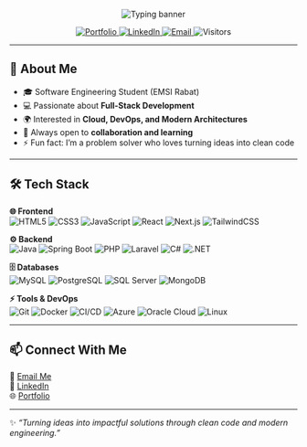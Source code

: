 <!--
  GitHub Profile README for Hamza ELRHADIOUINI
  Repo special: ELGHAD/ELGHAD
-->

<!-- Animated banner -->
<p align="center">
  <img src="https://readme-typing-svg.demolab.com?font=Inter&weight=700&size=28&duration=3000&pause=800&center=true&vCenter=true&width=800&lines=Hamza+ELRHADIOUINI;Software+Engineering+Student;Full-Stack+Developer;Clean+Code+.+Cloud+Ready+.+Problem+Solver" alt="Typing banner"/>
</p>

<!-- Social links -->
<p align="center">
  <a href="https://elrhadiouini-code-art.lovable.app" target="_blank">
    <img alt="Portfolio" src="https://img.shields.io/badge/Portfolio-Visit-0B1020?style=for-the-badge&logo=vercel&logoColor=white">
  </a>
  <a href="https://www.linkedin.com/in/elrhadiouini-hamza-64ba04202" target="_blank">
    <img alt="LinkedIn" src="https://img.shields.io/badge/LinkedIn-Connect-0A66C2?style=for-the-badge&logo=linkedin&logoColor=white">
  </a>
  <a href="mailto:hamelrhadiouini@gmail.com">
    <img alt="Email" src="https://img.shields.io/badge/Email-Contact-1E293B?style=for-the-badge&logo=gmail&logoColor=white">
  </a>
  <img alt="Visitors" src="https://komarev.com/ghpvc/?username=ELGHAD&style=for-the-badge&color=grey">
</p>

---

## 👋 About Me
- 🎓 Software Engineering Student (EMSI Rabat)  
- 💻 Passionate about **Full-Stack Development**  
- 🌍 Interested in **Cloud, DevOps, and Modern Architectures**  
- 🤝 Always open to **collaboration and learning**  
- ⚡ Fun fact: I’m a problem solver who loves turning ideas into clean code  

---

## 🛠 Tech Stack

**🌐 Frontend**  
![HTML5](https://img.shields.io/badge/HTML5-E34F26?style=for-the-badge&logo=html5&logoColor=white)
![CSS3](https://img.shields.io/badge/CSS3-1572B6?style=for-the-badge&logo=css3&logoColor=white)
![JavaScript](https://img.shields.io/badge/JavaScript-F7DF1E?style=for-the-badge&logo=javascript&logoColor=black)
![React](https://img.shields.io/badge/React-20232A?style=for-the-badge&logo=react&logoColor=61DAFB)
![Next.js](https://img.shields.io/badge/Next.js-000000?style=for-the-badge&logo=nextdotjs)
![TailwindCSS](https://img.shields.io/badge/TailwindCSS-06B6D4?style=for-the-badge&logo=tailwindcss&logoColor=white)

**⚙️ Backend**  
![Java](https://img.shields.io/badge/Java-ED8B00?style=for-the-badge&logo=openjdk&logoColor=white)
![Spring Boot](https://img.shields.io/badge/SpringBoot-6DB33F?style=for-the-badge&logo=springboot&logoColor=white)
![PHP](https://img.shields.io/badge/PHP-777BB4?style=for-the-badge&logo=php&logoColor=white)
![Laravel](https://img.shields.io/badge/Laravel-FF2D20?style=for-the-badge&logo=laravel&logoColor=white)
![C#](https://img.shields.io/badge/C%23-239120?style=for-the-badge&logo=csharp&logoColor=white)
![.NET](https://img.shields.io/badge/.NET-512BD4?style=for-the-badge&logo=dotnet)

**🗄️ Databases**  
![MySQL](https://img.shields.io/badge/MySQL-005C84?style=for-the-badge&logo=mysql&logoColor=white)
![PostgreSQL](https://img.shields.io/badge/PostgreSQL-316192?style=for-the-badge&logo=postgresql&logoColor=white)
![SQL Server](https://img.shields.io/badge/SQL%20Server-CC2927?style=for-the-badge&logo=microsoftsqlserver)
![MongoDB](https://img.shields.io/badge/MongoDB-4EA94B?style=for-the-badge&logo=mongodb)

**⚡ Tools & DevOps**  
![Git](https://img.shields.io/badge/Git-F05033?style=for-the-badge&logo=git&logoColor=white)
![Docker](https://img.shields.io/badge/Docker-2496ED?style=for-the-badge&logo=docker&logoColor=white)
![CI/CD](https://img.shields.io/badge/CI%2FCD-000000?style=for-the-badge&logo=githubactions&logoColor=white)
![Azure](https://img.shields.io/badge/Azure-0078D4?style=for-the-badge&logo=microsoftazure)
![Oracle Cloud](https://img.shields.io/badge/Oracle%20Cloud-F80000?style=for-the-badge&logo=oracle&logoColor=white)
![Linux](https://img.shields.io/badge/Linux-333333?style=for-the-badge&logo=linux&logoColor=white)

---

## 📫 Connect With Me
📧 [Email Me](mailto:hamelrhadiouini@gmail.com)  
🔗 [LinkedIn](https://www.linkedin.com/in/elrhadiouini-hamza-64ba04202/)  
🌐 [Portfolio](https://elrhadiouini-code-art.lovable.app)  

---

✨ *“Turning ideas into impactful solutions through clean code and modern engineering.”*
